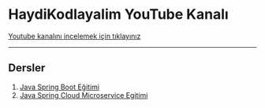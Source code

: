 # HaydiKodlayalim YouTube Kanalı

[Youtube kanalını incelemek için tıklayınız](https://www.youtube.com/c/HaydiKodlayalim/playlists)

---
## Dersler
1. [Java Spring Boot Eğitimi](https://github.com/MuazLearning/HaydiKodlayalim/tree/main/1-JavaSpringBootEgitimi)
2. [Java Spring Cloud Microservice Egitimi](https://github.com/MuazLearning/HaydiKodlayalim/tree/main/2-JavaSpringCloudMicroserviceEgitimi)